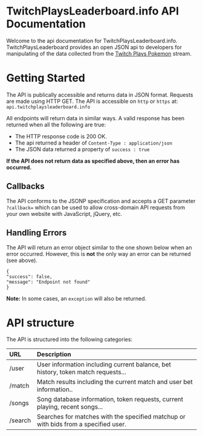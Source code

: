 # TwitchPlaysLeaderboard.info API Documentation

Welcome to the api documentation for TwitchPlaysLeaderboard.info. TwitchPlaysLeaderboard provides an open JSON api to developers for manipulating of the data collected from the [Twitch Plays Pokemon](http://twitch.tv/twitchplayspokemon) stream.

# Getting Started

The API is publically accessible and returns data in JSON format. Requests are made using HTTP GET. The API is accessible on ```http``` or ```https``` at:  ```api.twitchplaysleaderboard.info```

All endpoints will return data in similar ways. A valid response has been returned when all the following are true:

 * The HTTP response code is 200 OK.
 * The api returned a header of ```Content-Type : application/json```
 * The JSON data returned a property of ```success : true```

**If the API does not return data as specified above, then an error has occurred.** 

## Callbacks

The API conforms to the JSONP specification and accepts a GET parameter ```?callback=``` which can be used to allow cross-domain API requests from your own website with JavaScript, jQuery, etc.

## Handling Errors

The API will return an error object similar to the one shown below when an error occurred. However, this is **not** the only way an error can be returned (see above).
	
```
{
"success": false,
"message": "Endpoint not found"
}
```

**Note:** In some cases, an ```exception``` will also be returned.

# API structure

The API is structured into the following categories:

| URL | Description |
|:------------- |:-------------|
| /user | User information including current balance, bet history, token match requests... |
| /match | Match results including the current match and user bet information.. |
| /songs | Song database information, token requests, current playing, recent songs... |
| /search | Searches for matches with the specified matchup or with bids from a specified user. |
